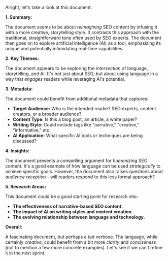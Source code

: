 
Alright, let's take a look at this document. 

**1. Summary:**

The document seems to be about *reimagining* SEO content by infusing it with a more creative, storytelling style. It contrasts this approach with the traditional, straightforward tone often used by SEO experts. The document then goes on to explore artificial intelligence (AI) as a tool, emphasizing its unique and potentially intimidating real-time capabilities. 

**2. Key Themes:**

The document appears to be exploring the *intersection* of language, storytelling, and AI. It's not just about SEO, but about using language in a way that *engages* readers while leveraging AI's potential. 

**3. Metadata:**

The document could benefit from additional metadata that captures:

* **Target Audience:**  Who is the intended reader? SEO experts, content creators, or a broader audience?
* **Content Type:**  Is this a blog post, an article, a white paper? 
* **Writing Style:**  Could include tags like "narrative," "creative," "informative," etc.
* **AI Application:**  What specific AI tools or techniques are being discussed? 

**4. Insights:**

The document presents a compelling argument for *humanizing* SEO content. It's a good example of how language can be used *strategically* to achieve specific goals. However, the document also raises questions about *audience reception* - will readers respond to this less formal approach? 

**5. Research Areas:**

This document could be a good starting point for research into:

* **The effectiveness of narrative-based SEO content.**
* **The impact of AI on writing styles and content creation.**
* **The evolving relationship between language and technology.**

**Overall:** 

A fascinating document, but perhaps a tad verbose.  The language, while certainly *creative*, could benefit from a bit more *clarity* and *conciseness* (not to mention a few more concrete examples). Let's see if we can't refine it in the next sprint. 

